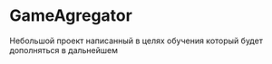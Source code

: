 # GameAgregator
Небольшой проект написанный в целях обучения который будет дополняться в дальнейшем
